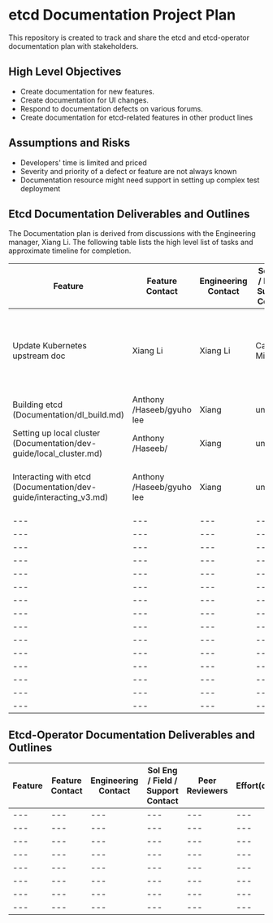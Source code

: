 # etcd Documentation Project Plan

This repository is created to track and share the etcd and etcd-operator documentation plan with stakeholders.

## High Level Objectives

* Create documentation for new features.
* Create documentation for UI changes.
* Respond to documentation defects on various forums.
* Create documentation for etcd-related features in other product lines

## Assumptions and Risks

* Developers' time is limited and priced
* Severity and priority of a defect or feature are not always known
* Documentation resource might need support in setting up complex test deployment

## Etcd Documentation Deliverables and Outlines

The Documentation plan is derived from discussions with the Engineering manager, Xiang Li. The following table lists the high level list of tasks and approximate timeline for completion.

Feature | Feature Contact | Engineering Contact | Sol Eng / Field / Support Contact | Peer Reviewers | Effort(days) |  Approx date of completion |Status | 
--- | --- | --- | --- |--- |--- |--- |--- |
Update Kubernetes upstream doc | Xiang Li | Xiang Li | Caleb Miles |Kubernetes upstream Doc SIG |7 days | unknown |PR submitted on 6/13 - awiting feedback. Pinged on Kubernetes doc-sig |
Building etcd (Documentation/dl_build.md) | Anthony /Haseeb/gyuho lee | Xiang| unknown |Anthony | 4 | 6/16 |merged |
Setting up local cluster (Documentation/dev-guide/local_cluster.md) | Anthony /Haseeb/ | Xiang | unknown |Anthony | 3 |6/20 |submitted PR |
Interacting with etcd (Documentation/dev-guide/interacting_v3.md) | Anthony /Haseeb/gyuho lee | Xiang| unknown |Anthony | 4 | 6/23 |might need to re-org with content in other files|
--- | --- | --- | --- |--- |--- |--- |--- |
--- | --- | --- | --- |--- |--- |--- |--- |
--- | --- | --- | --- |--- |--- |--- |--- |
--- | --- | --- | --- |--- |--- |--- |--- |
--- | --- | --- | --- |--- |--- |--- |--- |
--- | --- | --- | --- |--- |--- |--- |--- |
--- | --- | --- | --- |--- |--- |--- |--- |
--- | --- | --- | --- |--- |--- |--- |--- |
--- | --- | --- | --- |--- |--- |--- |--- |
--- | --- | --- | --- |--- |--- |--- |--- |
--- | --- | --- | --- |--- |--- |--- |--- |
--- | --- | --- | --- |--- |--- |--- |--- |
--- | --- | --- | --- |--- |--- |--- |--- |
--- | --- | --- | --- |--- |--- |--- |--- |
--- | --- | --- | --- |--- |--- |--- |--- |




## Etcd-Operator Documentation Deliverables and Outlines

Feature | Feature Contact | Engineering Contact | Sol Eng / Field / Support Contact | Peer Reviewers | Effort(days) |  Approx date of completion |Status | 
--- | --- | --- | --- |--- |--- |--- |--- |
--- | --- | --- | --- |--- |--- |--- |--- |
--- | --- | --- | --- |--- |--- |--- |--- |
--- | --- | --- | --- |--- |--- |--- |--- |
--- | --- | --- | --- |--- |--- |--- |--- |
--- | --- | --- | --- |--- |--- |--- |--- |
--- | --- | --- | --- |--- |--- |--- |--- |
--- | --- | --- | --- |--- |--- |--- |--- |
--- | --- | --- | --- |--- |--- |--- |--- |
